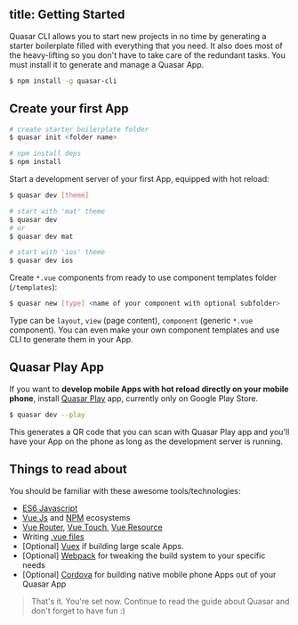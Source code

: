 title: Getting Started
---
Quasar CLI allows you to start new projects in no time by generating a starter boilerplate filled with everything that you need. It also does most of the heavy-lifting so you don't have to take care of the redundant tasks. You must install it to generate and manage a Quasar App.

``` bash
$ npm install -g quasar-cli
```

## Create your first App

``` bash
# create starter boilerplate folder
$ quasar init <folder name>

# npm install deps
$ npm install
```

Start a development server of your first App, equipped with hot reload:

``` bash
$ quasar dev [theme]

# start with 'mat' theme
$ quasar dev
# or
$ quasar dev mat

# start with 'ios' theme
$ quasar dev ios
```

Create `*.vue` components from ready to use component templates folder (`/templates`):

``` bash
$ quasar new [type] <name of your component with optional subfolder>
```

Type can be `layout`, `view` (page content), `component` (generic `*.vue` component).
You can even make your own component templates and use CLI to generate them in your App.

## Quasar Play App
If you want to **develop mobile Apps with hot reload directly on your mobile phone**, install [Quasar Play](/guide/quasar-play-app.html) app, currently only on Google Play Store.

``` bash
$ quasar dev --play
```

This generates a QR code that you can scan with Quasar Play app and you'll have your App on the phone as long as the development server is running.

## Things to read about
You should be familiar with these awesome tools/technologies:

* [ES6 Javascript](http://www.2ality.com/2015/08/getting-started-es6.html)
* [Vue Js](http://vuejs.org) and [NPM](http://npmjs.org) ecosystems
* [Vue Router](http://router.vuejs.org/), [Vue Touch](https://github.com/vuejs/vue-touch), [Vue Resource](https://github.com/vuejs/vue-resource)
* Writing [.vue files](http://vue-loader.vuejs.org/en/index.html)
* [Optional] [Vuex](http://vuex.vuejs.org/) if building large scale Apps.
* [Optional] [Webpack](http://webpack.github.io/) for tweaking the build system to your specific needs
* [Optional] [Cordova](https://cordova.apache.org/) for building native mobile phone Apps out of your Quasar App

> That's it. You're set now. Continue to read the guide about Quasar and don't forget to have fun :)
